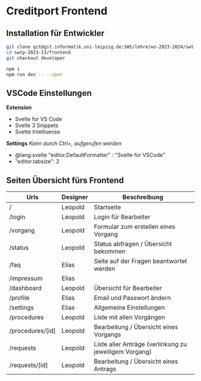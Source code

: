 # Creditport Frontend 

## Installation für Entwickler

```bash
git clone git@git.informatik.uni-leipzig.de:SWS/lehre/ws-2023-2024/swt-p/projects/swtp-2023-13.git
cd swtp-2023-13/frontend
git checkout developer

npm i
npm run dev -- --open

```

## VSCode Einstellungen

**Extension**
- Svelte for VS Code
- Svelte 3 Snippets
- Svette Intellisense

**Settings**
*Kann durch Ctrl+, aufgerufen werden*
- @lang:svelte "editor.DefaultFormatter" : "Svelte for VSCode"
- "editor.tabsize": 2

## Seiten Übersicht fürs Frontend

| Urls              | Designer  | Beschreibung                                            |
|------------------ |---------- | ---                                                     |
| /                 | Leopold   | Startseite                                              |
| /login            | Leopold   | Login für Bearbeiter                                    |
| /vorgang          | Leopold   | Formular zum erstellen eines Vorgang                    |
| /status           | Leopold   | Status abfragen / Übersicht bekommen                    |
| /faq              | Elias     | Seite auf der Fragen beantwortet werden                 |
| /impressum        | Elias     | |
| /dashboard        | Leopold   | Übersicht für Bearbeiter                                |
| /profile          | Elias     | Email und Passwort ändern                               |
| /settings         | Elias     | Allgemeine Einstellungen                                |
| /procedures       | Leopold   | Liste mit allen Vorgängen                               |
| /procedures/[id]  | Leopold   | Bearbeitung / Übersicht eines Vorgangs                  |
| /requests         | Leopold   | Liste aller Anträge (verlinkung zu jeweiligem Vorgang)  |
| /requests/[id]    | Leopold   | Bearbeitung / Übersicht eines Antrags                   |

